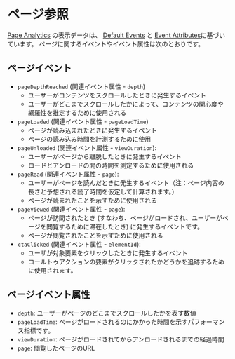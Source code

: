 # ページ参照

[Page Analytics](./pages.md) の表示データは、 [Default Events](../../workspace-data/definitions/definitions-for-events.md#default-events) と [Event Attributes](../../workspace-data/definitions/definitions-for-event-attributes.md)に基づいています。 ページに関するイベントやイベント属性は次のとおりです。

## ページイベント

* `pageDepthReached` (関連イベント属性 - `depth`)
  * ユーザーがコンテンツをスクロールしたときに発生するイベント
  * ユーザーがどこまでスクロールしたかによって、コンテンツの関心度や網羅性を推定するために使用される
* `pageLoaded` (関連イベント属性 - `pageLoadTime`)
  * ページが読み込まれたときに発生するイベント
  * ページの読み込み時間を計測するために使用
* `pageUnloaded` (関連イベント属性 - `viewDuration`):
  * ユーザーがページから離脱したときに発生するイベント
  * ロードとアンロードの間の時間を測定するために使用される
* `pageRead` (関連イベント属性 - `page`):
  * ユーザーがページを読んだときに発生するイベント（注：ページ内容の長さと予想される読了時間を仮定して計算されます。）
  * ページが読まれたことを示すために使用される
* `pageViewed` (関連イベント属性 - `page`):
  * ページが訪問されたとき (すなわち、ページがロードされ、ユーザーがページを閲覧するために滞在したとき) に発生するイベントです。
  * ページが閲覧されたことを示すために使用される
* `ctaClicked` (関連イベント属性 - `elementId`):
  * ユーザが対象要素をクリックしたときに発生するイベント
  * コールトゥアクションの要素がクリックされたかどうかを追跡するために使用されます。

## ページイベント属性
* `depth`: ユーザーがページのどこまでスクロールしたかを表す数値
* `pageLoadTime`: ページがロードされるのにかかった時間を示すパフォーマンス指標です。
* `viewDuration`: ページがロードされてからアンロードされるまでの経過時間
* `page`: 閲覧したページのURL

